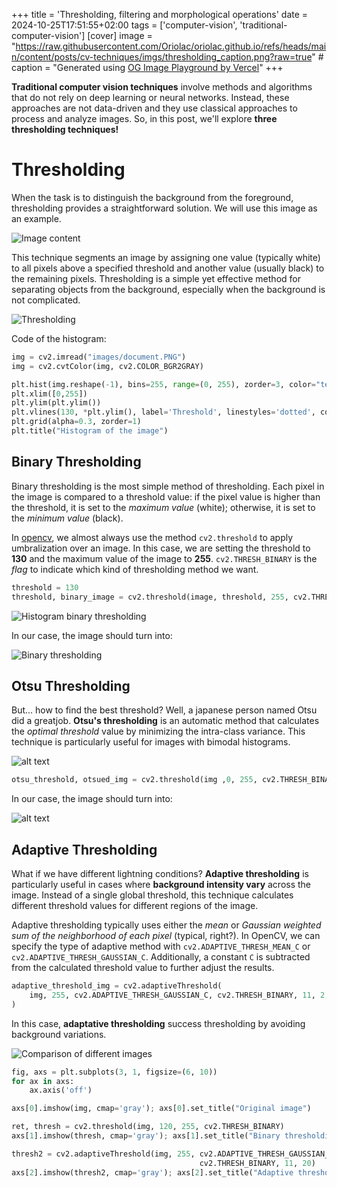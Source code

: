 +++
title = 'Thresholding, filtering and morphological operations'
date = 2024-10-25T17:51:55+02:00
tags = ['computer-vision', 'traditional-computer-vision']
[cover]
    image = "https://raw.githubusercontent.com/Oriolac/oriolac.github.io/refs/heads/main/content/posts/cv-techniques/imgs/thresholding_caption.png?raw=true"
    # caption = "Generated using [OG Image Playground by Vercel](https://og-playground.vercel.app/)"
+++

**Traditional computer vision techniques** involve methods and algorithms that do not rely on deep learning or neural networks. Instead, these approaches are not data-driven and they use classical approaches to process and analyze images. So, in this post, we'll explore **three thresholding techniques!**

# Thresholding

When the task is to distinguish the background from the foreground, thresholding provides a straightforward solution. We will use this image as an example.

![Image content](https://raw.githubusercontent.com/Oriolac/oriolac.github.io/refs/heads/main/content/posts/cv-techniques/imgs/text_image.png?raw=true#center)

This technique segments an image by assigning one value (typically white) to all pixels above a specified threshold and another value (usually black) to the remaining pixels. Thresholding is a simple yet effective method for separating objects from the background, especially when the background is not complicated.

![Thresholding ](https://raw.githubusercontent.com/Oriolac/oriolac.github.io/refs/heads/main/content/posts/cv-techniques/imgs/histogram.png?raw=true#center)

Code of the histogram:
```python
img = cv2.imread("images/document.PNG")
img = cv2.cvtColor(img, cv2.COLOR_BGR2GRAY)

plt.hist(img.reshape(-1), bins=255, range=(0, 255), zorder=3, color="teal")
plt.xlim([0,255])
plt.ylim(plt.ylim())
plt.vlines(130, *plt.ylim(), label='Threshold', linestyles='dotted', color='red', zorder=3)
plt.grid(alpha=0.3, zorder=1)
plt.title("Histogram of the image")
```

## Binary Thresholding

Binary thresholding is the most simple method of thresholding. Each pixel in the image is compared to a threshold value: if the pixel value is higher than the threshold, it is set to the _maximum value_ (white); otherwise, it is set to the _minimum value_ (black).

In [opencv](https://pypi.org/project/opencv-python/), we almost always use the method `cv2.threshold` to apply umbralization over an image. In this case, we are setting the threshold to **130** and the maximum value of the image to **255**. `cv2.THRESH_BINARY` is the _flag_ to indicate which kind of thresholding method we want.

```python
threshold = 130
threshold, binary_image = cv2.threshold(image, threshold, 255, cv2.THRESH_BINARY) # The first element of the response is worthless here.
```

![Histogram binary thresholding](https://raw.githubusercontent.com/Oriolac/oriolac.github.io/refs/heads/main/content/posts/cv-techniques/imgs/binary_histogram.png#center)

In our case, the image should turn into:

![Binary thresholding](https://raw.githubusercontent.com/Oriolac/oriolac.github.io/refs/heads/main/content/posts/cv-techniques/imgs/binary-img.png#center)

## Otsu Thresholding

But... how to find the best threshold? Well, a japanese person named Otsu did a greatjob. **Otsu's thresholding** is an automatic method that calculates the _optimal threshold_ value by minimizing the intra-class variance. This technique is particularly useful for images with bimodal histograms.

![alt text](https://raw.githubusercontent.com/Oriolac/oriolac.github.io/refs/heads/main/content/posts/cv-techniques/imgs/otsu_hist.png#center)

```python
otsu_threshold, otsued_img = cv2.threshold(img ,0, 255, cv2.THRESH_BINARY | cv2.THRESH_OTSU)
```

In our case, the image should turn into:

![alt text](https://raw.githubusercontent.com/Oriolac/oriolac.github.io/refs/heads/main/content/posts/cv-techniques/imgs/otsu_image.png#center)

## Adaptive Thresholding

What if we have different lightning conditions? **Adaptive thresholding** is particularly useful in cases where **background intensity vary** across the image. Instead of a single global threshold, this technique calculates different threshold values for different regions of the image.

Adaptive thresholding typically uses either the *mean* or *Gaussian weighted sum of the neighborhood of each pixel* (typical, right?). In OpenCV, we can specify the type of adaptive method with `cv2.ADAPTIVE_THRESH_MEAN_C` or `cv2.ADAPTIVE_THRESH_GAUSSIAN_C`. Additionally, a constant `C` is subtracted from the calculated threshold value to further adjust the results.


```python
adaptive_threshold_img = cv2.adaptiveThreshold(
    img, 255, cv2.ADAPTIVE_THRESH_GAUSSIAN_C, cv2.THRESH_BINARY, 11, 2
)
```

In this case, **adaptative thresholding** success thresholding by avoiding background variations.

![Comparison of different images](https://raw.githubusercontent.com/Oriolac/oriolac.github.io/refs/heads/main/content/posts/cv-techniques/imgs/comparison.png#center)

```python
fig, axs = plt.subplots(3, 1, figsize=(6, 10))
for ax in axs:
    ax.axis('off')

axs[0].imshow(img, cmap='gray'); axs[0].set_title("Original image")

ret, thresh = cv2.threshold(img, 120, 255, cv2.THRESH_BINARY)
axs[1].imshow(thresh, cmap='gray'); axs[1].set_title("Binary thresholding")

thresh2 = cv2.adaptiveThreshold(img, 255, cv2.ADAPTIVE_THRESH_GAUSSIAN_C, 
                                          cv2.THRESH_BINARY, 11, 20) 
axs[2].imshow(thresh2, cmap='gray'); axs[2].set_title("Adaptive thresholding");
```
